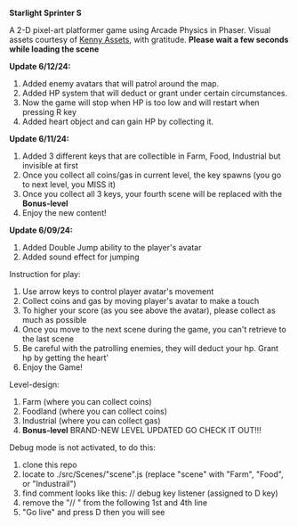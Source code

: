 **Starlight Sprinter S**

A 2-D pixel-art platformer game using Arcade Physics in Phaser.
Visual assets courtesy of [Kenny Assets](https://kenney.nl/assets), with gratitude.
**Please wait a few seconds while loading the scene**

**Update 6/12/24:**
1. Added enemy avatars that will patrol around the map.
2. Added HP system that will deduct or grant under certain circumstances.
3. Now the game will stop when HP is too low and will restart when pressing R key
4. Added heart object and can gain HP by collecting it.

**Update 6/11/24:**
1. Added 3 different keys that are collectible in Farm, Food, Industrial but invisible at first
2. Once you collect all coins/gas in current level, the key spawns (you go to next level, you MISS it)
3. Once you collect all 3 keys, your fourth scene will be replaced with the **Bonus-level**
4. Enjoy the new content!

**Update 6/09/24:**
1. Added Double Jump ability to the player's avatar
2. Added sound effect for jumping

Instruction for play:
1. Use arrow keys to control player avatar's movement
2. Collect coins and gas by moving player's avatar to make a touch
3. To higher your score (as you see above the avatar), please collect as much as possible
4. Once you move to the next scene during the game, you can't retrieve to the last scene
5. Be careful with the patrolling enemies, they will deduct your hp. Grant hp by getting the heart'
6. Enjoy the Game!

Level-design:
1. Farm       (where you can collect coins)
2. Foodland   (where you can collect coins)
3. Industrial (where you can collect gas)
4. **Bonus-level** BRAND-NEW LEVEL UPDATED GO CHECK IT OUT!!!

Debug mode is not activated, to do this:
1. clone this repo
2. locate to ./src/Scenes/"scene".js (replace "scene" with "Farm", "Food", or "Industrail")
3. find comment looks like this: // debug key listener (assigned to D key)
4. remove the "// " from the following 1st and 4th line
5. "Go live" and press D then you will see
